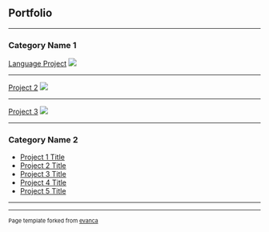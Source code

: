 ## Portfolio

---

### Category Name 1 

[Language Project](https://github.com/JackHuhs/SpanishNewsProjectBeta/tree/main)
<img src="images/dummy_thumbnail.jpg?raw=true"/>

---
[Project 2](/pdf/sample_presentation.pdf)
<img src="images/dummy_thumbnail.jpg?raw=true"/>

---
[Project 3](http://example.com/)
<img src="images/dummy_thumbnail.jpg?raw=true"/>

---

### Category Name 2

- [Project 1 Title](http://example.com/)
- [Project 2 Title](http://example.com/)
- [Project 3 Title](http://example.com/)
- [Project 4 Title](http://example.com/)
- [Project 5 Title](http://example.com/)

---




---
<p style="font-size:11px">Page template forked from <a href="https://github.com/evanca/quick-portfolio">evanca</a></p>
<!-- Remove above link if you don't want to attibute -->
